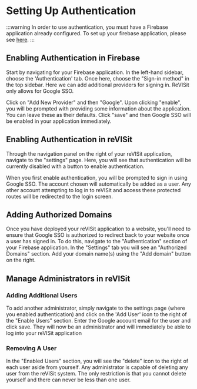 # Setting Up Authentication

:::warning
In order to use authentication, you must have a Firebase application already configured. To set up your firebase application, please see [here](../../firebase-setup).
:::

## Enabling Authentication in Firebase

Start by navigating for your Firebase application. In the left-hand sidebar, choose the 'Authentication' tab. Once here, choose the "Sign-in method" in the top sidebar. Here we can add additional providers for signing in. ReVISit only allows for Google SSO.

Click on "Add New Provider" and then "Google". Upon clicking "enable", you will be prompted with providing some information about the application. You can leave these as their defaults. Click "save" and then Google SSO will be enabled in your application immediately.

## Enabling Authentication in reVISit

Through the navigation panel on the right of your reVISit application, navigate to the "settings" page. Here, you will see that authentication will be currently disabled with a button to enable authentication.

When you first enable authentication, you will be prompted to sign in using Google SSO. The account chosen will automatically be added as a user. Any other account attempting to log in to reVISit and access these protected routes will be redirected to the login screen.

## Adding Authorized Domains

Once you have deployed your reVISit application to a website, you'll need to ensure that Google SSO is authorized to redirect back to your website once a user has signed in. To do this, navigate to the "Authentication" section of your Firebase application. In the "Settings" tab you will see an "Authorized Domains" section. Add your domain name(s) using the "Add domain" button on the right.

## Manage Administrators in reVISit

### Adding Additional Users

To add another administrator, simply navigate to the settings page (where you enabled authentication) and click on the 'Add User' icon to the right of the "Enable Users" section. Enter the Google account email for the user and click save. They will now be an administrator and will immediately be able to log into your reVISit application

### Removing A User

In the "Enabled Users" section, you will see the "delete" icon to the right of each user aside from yourself. Any administrator is capable of deleting any user from the reVISit system. The only restriction is that you cannot delete yourself and there can never be less than one user.
